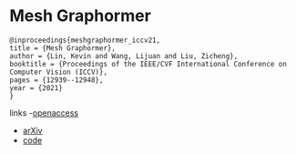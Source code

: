 # Mesh Graphormer

```
@inproceedings{meshgraphormer_iccv21,
title = {Mesh Graphormer},
author = {Lin, Kevin and Wang, Lijuan and Liu, Zicheng},
booktitle = {Proceedings of the IEEE/CVF International Conference on Computer Vision (ICCV)},
pages = {12939--12948},
year = {2021}
}
```

links
-[openaccess](http://openaccess.thecvf.com//content/ICCV2021/html/Lin_Mesh_Graphormer_ICCV_2021_paper.html)
- [arXiv](https://arxiv.org/abs/2104.00272)
- [code](https://github.com/microsoft/MeshGraphormer)
